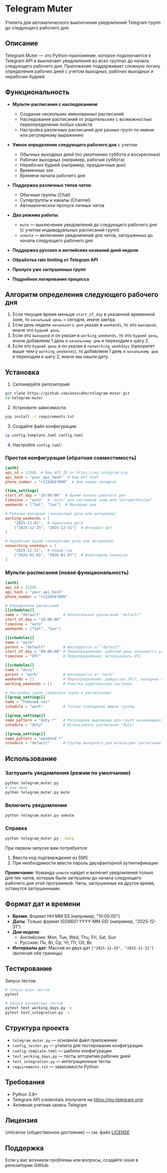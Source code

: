 # Telegram Muter

Утилита для автоматического выключения уведомлений Telegram групп до следующего рабочего дня.

## Описание

Telegram Muter — это Python-приложение, которое подключается к Telegram API и выключает уведомления во всех группах до начала следующего рабочего дня. Приложение поддерживает сложную логику определения рабочих дней с учетом выходных, рабочих выходных и нерабочих будней.

## Функциональность

- **Мульти-расписания с наследованием**: 
  - Создание нескольких именованных расписаний
  - Наследование расписаний от родительских с возможностью переопределения любых свойств
  - Настройка различных расписаний для разных групп по имени или регулярному выражению
  
- **Умное определение следующего рабочего дня** с учетом:
  - Обычных выходных дней (по умолчанию суббота и воскресенье)
  - Рабочих выходных (например, рабочая суббота)
  - Нерабочих будней (например, праздничные дни)
  - Временных зон
  - Времени начала рабочего дня
  
- **Поддержка различных типов чатов**:
  - Обычные группы (Chat)
  - Супергруппы и каналы (Channel)
  - Автоматическое пропуск личных чатов
  
- **Два режима работы**:
  - `mute` — выключение уведомлений до следующего рабочего дня (с учетом индивидуальных расписаний групп)
  - `unmute` — включение уведомлений для чатов, заглушенных до начала следующего рабочего дня
  
- **Поддержка русских и английских названий дней недели**
- **Обработка rate limiting от Telegram API**
- **Пропуск уже заглушенных групп**
- **Подробное логирование процесса**

## Алгоритм определения следующего рабочего дня

1. Если текущее время меньше `start_of_day` в указанной временной зоне, то `начальный день` = сегодня, иначе завтра.
2. Если день недели `начального дня` указан в `weekends`, то это `выходной`, иначе это `будний день`.
3. Если это `выходной` и он указан в `working_weekends`, то это `будний день`, иначе добавляем 1 день к `начальному дню` и переходим к шагу 2.
4. Если это `будний день` и он указан в `nonworking_weekdays` (приоритет выше чем у `working_weekends`), то добавляем 1 день к `начальному дню` и переходим к шагу 2, иначе мы нашли дату.

## Установка

1. Склонируйте репозиторий:
```bash
git clone https://github.com/aensidhe/telegram-muter.git
cd telegram-muter
```

2. Установите зависимости:
```bash
pip install -r requirements.txt
```

3. Создайте файл конфигурации:
```bash
cp config.template.toml config.toml
```

4. Настройте `config.toml`:

### Простая конфигурация (обратная совместимость)
```toml
[auth]
api_id = 12345  # Ваш API ID от https://my.telegram.org
api_hash = "your_api_hash"  # Ваш API Hash
phone_number = "+1234567890"  # Ваш номер телефона

[time_settings]
start_of_day = "10:00:00"  # Время начала рабочего дня
timezone = "auto"  # "auto" для системной зоны или "Europe/Moscow"
weekends = ["Sat", "Sun"]  # Выходные дни

# Рабочие выходные (конкретные даты или интервалы)
working_weekends = [
    "2025-11-01",  # Одиночная дата
    ["2025-12-25", "2025-12-31"]  # Интервал дат
]

# Нерабочие будни (конкретные даты или интервалы)
nonworking_weekdays = [
    "2025-12-31",  # Новый год
    ["2026-01-01", "2026-01-07"]  # Новогодние каникулы
]
```

### Мульти-расписания (новая функциональность)
```toml
[auth]
api_id = 12345  
api_hash = "your_api_hash"
phone_number = "+1234567890"

# Определение расписаний
[[schedules]]
name = "default"          # Обязательное расписание "default"
start_of_day = "10:00:00"
timezone = "auto"
weekends = ["Sat", "Sun"]

[[schedules]]
name = "work"
parent = "default"        # Наследуется от "default"
start_of_day = "09:00:00" # Переопределение: рабочий день начинается раньше
timezone = "UTC"          # Переопределение: использовать UTC

[[schedules]]
name = "duty"
parent = "work"           # Наследуется от "work"
weekends = []             # Переопределение: дежурство 24/7, выходных нет
working_weekends = []     # Очистка родительских настроек

# Настройки групп (привязка групп к расписаниям)
[[group_settings]]
name = "Рабочий чат"
schedule = "work"         # Точное совпадение имени группы

[[group_settings]]
name_pattern = "duty.*"   # Регулярное выражение для групп начинающихся с "duty"
schedule = "duty"         # Использовать расписание "duty"

[[group_settings]]
name_pattern = "weekend.*"
schedule = "default"      # Группы выходного дня используют расписание по умолчанию
```

## Использование

### Заглушить уведомления (режим по умолчанию)
```bash
python telegram_muter.py
# или явно
python telegram_muter.py mute
```

### Включить уведомления
```bash
python telegram_muter.py unmute
```

### Справка
```bash
python telegram_muter.py --help
```

При первом запуске вам потребуется:
1. Ввести код подтверждения из SMS
2. При необходимости ввести пароль двухфакторной аутентификации

**Примечание**: Команда `unmute` найдет и включит уведомления только для тех чатов, которые были заглушены до начала следующего рабочего дня этой программой. Чаты, заглушенные на другое время, останутся заглушенными.

## Формат дат и времени

- **Время**: Формат HH:MM:SS (например, "10:00:00")
- **Даты**: Только формат ISO8601 YYYY-MM-DD (например, "2025-12-31")
- **Дни недели**: 
  - Английские: Mon, Tue, Wed, Thu, Fri, Sat, Sun
  - Русские: Пн, Вт, Ср, Чт, Пт, Сб, Вс
- **Интервалы дат**: Массив из двух дат `["2025-12-25", "2025-12-31"]` (включая обе границы)

## Тестирование

Запуск тестов:
```bash
# Запуск всех тестов
pytest

# Запуск конкретных тестов
pytest test_working_days.py -v
pytest test_integration.py -v
```

## Структура проекта

- `telegram_muter.py` — основной файл приложения
- `config_tester.py` — утилита для тестирования конфигурации
- `config.template.toml` — шаблон конфигурации
- `test_working_days.py` — тесты алгоритма рабочих дней
- `test_integration.py` — интеграционные тесты
- `requirements.txt` — зависимости Python

## Требования

- Python 3.8+
- Telegram API credentials (получите на https://my.telegram.org)
- Активная учетная запись Telegram

## Лицензия

Unlicense (общественное достояние) — см. файл [LICENSE](LICENSE)

## Поддержка

Если у вас возникли проблемы или вопросы, создайте issue в репозитории GitHub.
